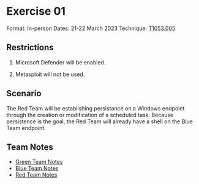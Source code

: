 # Exercise 01

Format: In-person
Dates: 21-22 March 2023
Technique: [T1053.005](https://attack.mitre.org/techniques/T1053/005/)

## Restrictions

1. Microsoft Defender will be enabled.

2. Metasploit will not be used.

## Scenario

The Red Team will be establishing persistance on a Windows endpoint through the creation or modification of a scheduled task. Because persistence is the goal, the Red Team will already have a shell on the Blue Team endpoint.

## Team Notes

- [Green Team Notes](./green-team.md)
- [Blue Team Notes](./blue-team.md)
- [Red Team Notes](./red-team.md)

